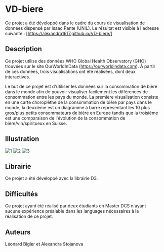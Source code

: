 # VD-biere
Ce projet a été développé dans le cadre du cours de visualisation de données dispensé par Isaac Pante (UNIL).
Le résultat est visible à l'adresse suivante : [https://alexandra1617.github.io/VD-biere/]

## Description
Ce projet utilise des données WHO Global Health Observatory (GHO) trouvées sur le site OurWorldInData (https://ourworldindata.com). À partir de ces données, trois visualisations ont été réalisées, dont deux interactives.

Le but de ce projet est d'utiliser les données sur la consommation de bière dans le monde afin de pouvoir visualiser facilement les différences de consommation entre les pays du monde. La première visualisation consiste en une carte choroplèthe de la consommation de bière par pays dans le monde, la deuxième est un diagramme à barre représentant les 10 plus gros/plus petits consommateurs de bière en Europe tandis que la troisième est une comparaison de l'évolution de la consommation de bière/vin/spiritueux en Suisse.

## Illustration
![1](https://user-images.githubusercontent.com/104446910/183876268-716293da-4775-460c-9bae-6a381d05ae6b.png)
![2](https://user-images.githubusercontent.com/104446910/183876278-486027f7-cb4e-46ad-b14a-a1c7d871f316.png)
![3](https://user-images.githubusercontent.com/104446910/183876288-fd235c0f-0469-4b74-b56a-22c6e80207be.png)

## Librairie
Ce projet a été développé avec la librairie D3.

## Difficultés
Ce projet ayant été réalisé par deux étudiants en Master DCS n'ayant aucune expérience préalable dans les languages nécessaires à la réalisation de ce projet.

## Auteurs
Léonard Bigler et Alexandra Stojanova
